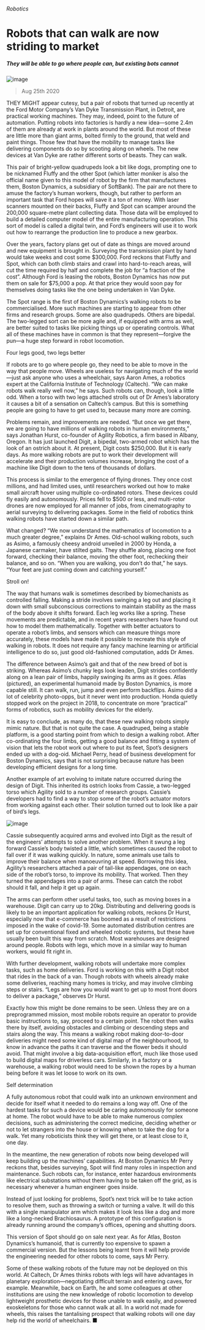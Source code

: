 ###### Robotics
# Robots that can walk are now striding to market 
##### They will be able to go where people can, but existing bots cannot 
![image](images/20200829_STP002.jpg) 
> Aug 25th 2020 
THEY MIGHT appear cutesy, but a pair of robots that turned up recently at the Ford Motor Company’s Van Dyke Transmission Plant, in Detroit, are practical working machines. They may, indeed, point to the future of automation. Putting robots into factories is hardly a new idea—some 2.4m of them are already at work in plants around the world. But most of these are little more than giant arms, bolted firmly to the ground, that weld and paint things. Those few that have the mobility to manage tasks like delivering components do so by scooting along on wheels. The new devices at Van Dyke are rather different sorts of beasts. They can walk.
This pair of bright-yellow quadrupeds look a bit like dogs, prompting one to be nicknamed Fluffy and the other Spot (which latter moniker is also the official name given to this model of robot by the firm that manufactures them, Boston Dynamics, a subsidiary of SoftBank). The pair are not there to amuse the factory’s human workers, though, but rather to perform an important task that Ford hopes will save it a ton of money. With laser scanners mounted on their backs, Fluffy and Spot can scamper around the 200,000 square-metre plant collecting data. Those data will be employed to build a detailed computer model of the entire manufacturing operation. This sort of model is called a digital twin, and Ford’s engineers will use it to work out how to rearrange the production line to produce a new gearbox.

Over the years, factory plans get out of date as things are moved around and new equipment is brought in. Surveying the transmission plant by hand would take weeks and cost some $300,000. Ford reckons that Fluffy and Spot, which can both climb stairs and crawl into hard-to-reach areas, will cut the time required by half and complete the job for “a fraction of the cost”. Although Ford is leasing the robots, Boston Dynamics has now put them on sale for $75,000 a pop. At that price they would soon pay for themselves doing tasks like the one being undertaken in Van Dyke.
The Spot range is the first of Boston Dynamics’s walking robots to be commercialised. More such machines are starting to appear from other firms and research groups. Some are also quadrupeds. Others are bipedal. The two-legged sort can be more agile and, if equipped with arms as well, are better suited to tasks like picking things up or operating controls. What all of these machines have in common is that they represent—forgive the pun—a huge step forward in robot locomotion.
Four legs good, two legs better
If robots are to go where people go, they need to be able to move in the way that people move. Wheels are useless for navigating much of the world—just ask anyone who uses a wheelchair, says Aaron Ames, a robotics expert at the California Institute of Technology (Caltech). “We can make robots walk really well now,” he says. Such robots can, though, look a little odd. When a torso with two legs attached strolls out of Dr Ames’s laboratory it causes a bit of a sensation on Caltech’s campus. But this is something people are going to have to get used to, because many more are coming.
Problems remain, and improvements are needed. “But once we get there, we are going to have millions of walking robots in human environments,” says Jonathan Hurst, co-founder of Agility Robotics, a firm based in Albany, Oregon. It has just launched Digit, a bipedal, two-armed robot which has the look of an ostrich about it. At present, Digit costs $250,000. But it is early days. As more walking robots are put to work their development will accelerate and their production volumes increase, bringing the cost of a machine like Digit down to the tens of thousands of dollars.
This process is similar to the emergence of flying drones. They once cost millions, and had limited uses, until researchers worked out how to make small aircraft hover using multiple co-ordinated rotors. These devices could fly easily and autonomously. Prices fell to $500 or less, and multi-rotor drones are now employed for all manner of jobs, from cinematography to aerial surveying to delivering packages. Some in the field of robotics think walking robots have started down a similar path.
What changed? “We now understand the mathematics of locomotion to a much greater degree,” explains Dr Ames. Old-school walking robots, such as Asimo, a famously cheesy android unveiled in 2000 by Honda, a Japanese carmaker, have stilted gaits. They shuffle along, placing one foot forward, checking their balance, moving the other foot, rechecking their balance, and so on. “When you are walking, you don’t do that,” he says. “Your feet are just coming down and catching yourself.”
Stroll on!
The way that humans walk is sometimes described by biomechanists as controlled falling. Making a stride involves swinging a leg out and placing it down with small subconscious corrections to maintain stability as the mass of the body above it shifts forward. Each leg works like a spring. These movements are predictable, and in recent years researchers have found out how to model them mathematically. Together with better actuators to operate a robot’s limbs, and sensors which can measure things more accurately, these models have made it possible to recreate this style of walking in robots. It does not require any fancy machine learning or artificial intelligence to do so, just good old-fashioned computation, adds Dr Ames.
The difference between Asimo’s gait and that of the new breed of bot is striking. Whereas Asimo’s chunky legs look leaden, Digit strides confidently along on a lean pair of limbs, happily swinging its arms as it goes. Atlas (pictured), an experimental humanoid made by Boston Dynamics, is more capable still. It can walk, run, jump and even perform backflips. Asimo did a lot of celebrity photo-opps, but it never went into production. Honda quietly stopped work on the project in 2018, to concentrate on more “practical” forms of robotics, such as mobility devices for the elderly.
It is easy to conclude, as many do, that these new walking robots simply mimic nature. But that is not quite the case. A quadruped, being a stable platform, is a good starting point from which to design a walking robot. After co-ordinating the four limbs, getting a good balance and fitting a system of vision that lets the robot work out where to put its feet, Spot’s designers ended up with a dog-oid. Michael Perry, head of business development for Boston Dynamics, says that is not surprising because nature has been developing efficient designs for a long time.
Another example of art evolving to imitate nature occurred during the design of Digit. This inherited its ostrich looks from Cassie, a two-legged torso which Agility sold to a number of research groups. Cassie’s developers had to find a way to stop some of the robot’s actuator motors from working against each other. Their solution turned out to look like a pair of bird’s legs.
![image](images/20200829_STP001_0.jpg) 

Cassie subsequently acquired arms and evolved into Digit as the result of the engineers’ attempts to solve another problem. When it swung a leg forward Cassie’s body twisted a little, which sometimes caused the robot to fall over if it was walking quickly. In nature, some animals use tails to improve their balance when manoeuvring at speed. Borrowing this idea, Agility’s researchers attached a pair of tail-like appendages, one on each side of the robot’s torso, to improve its mobility. That worked. Then they turned the appendages into a pair of arms. These can catch the robot should it fall, and help it get up again.
The arms can perform other useful tasks, too, such as moving boxes in a warehouse. Digit can carry up to 20kg. Distributing and delivering goods is likely to be an important application for walking robots, reckons Dr Hurst, especially now that e-commerce has boomed as a result of restrictions imposed in the wake of covid-19. Some automated distribution centres are set up for conventional fixed and wheeled robotic systems, but these have usually been built this way from scratch. Most warehouses are designed around people. Robots with legs, which move in a similar way to human workers, would fit right in.
With further development, walking robots will undertake more complex tasks, such as home deliveries. Ford is working on this with a Digit robot that rides in the back of a van. Though robots with wheels already make some deliveries, reaching many homes is tricky, and may involve climbing steps or stairs. “Legs are how you would want to get up to most front doors to deliver a package,” observes Dr Hurst.
Exactly how this might be done remains to be seen. Unless they are on a preprogrammed mission, most mobile robots require an operator to provide basic instructions to, say, proceed to a certain point. The robot then walks there by itself, avoiding obstacles and climbing or descending steps and stairs along the way. This means a walking robot making door-to-door deliveries might need some kind of digital map of the neighbourhood, to know in advance the paths it can traverse and the flower beds it should avoid. That might involve a big data-acquisition effort, much like those used to build digital maps for driverless cars. Similarly, in a factory or a warehouse, a walking robot would need to be shown the ropes by a human being before it was let loose to work on its own.
Self determination
A fully autonomous robot that could walk into an unknown environment and decide for itself what it needed to do remains a long way off. One of the hardest tasks for such a device would be caring autonomously for someone at home. The robot would have to be able to make numerous complex decisions, such as administering the correct medicine, deciding whether or not to let strangers into the house or knowing when to take the dog for a walk. Yet many roboticists think they will get there, or at least close to it, one day.
In the meantime, the new generation of robots now being developed will keep building up the machines’ capabilities. At Boston Dynamics Mr Perry reckons that, besides surveying, Spot will find many roles in inspection and maintenance. Such robots can, for instance, enter hazardous environments like electrical substations without them having to be taken off the grid, as is necessary whenever a human engineer goes inside.
Instead of just looking for problems, Spot’s next trick will be to take action to resolve them, such as throwing a switch or turning a valve. It will do this with a single manipulator arm which makes it look less like a dog and more like a long-necked Brachiosaurus. A prototype of this configuration is already running around the company’s offices, opening and shutting doors.
This version of Spot should go on sale next year. As for Atlas, Boston Dynamics’s humanoid, that is currently too expensive to spawn a commercial version. But the lessons being learnt from it will help provide the engineering needed for other robots to come, says Mr Perry.
Some of these walking robots of the future may not be deployed on this world. At Caltech, Dr Ames thinks robots with legs will have advantages in planetary exploration—negotiating difficult terrain and entering caves, for example. Meanwhile, back on Earth, he and some colleagues at other institutions are using the new knowledge of robotic locomotion to develop lightweight prosthetic devices for those unable to walk easily, and powered exoskeletons for those who cannot walk at all. In a world not made for wheels, this raises the tantalising prospect that walking robots will one day help rid the world of wheelchairs. ■
